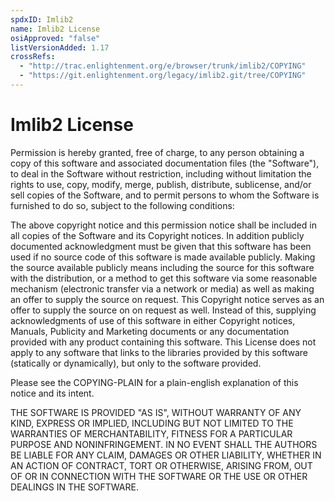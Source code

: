 ```yaml
---
spdxID: Imlib2
name: Imlib2 License
osiApproved: "false"
listVersionAdded: 1.17
crossRefs: 
  - "http://trac.enlightenment.org/e/browser/trunk/imlib2/COPYING"
  - "https://git.enlightenment.org/legacy/imlib2.git/tree/COPYING"
---
```


# Imlib2 License

Permission is hereby granted, free of charge, to any person obtaining a copy of this software and associated documentation files (the "Software"), to deal in the Software without restriction, including without limitation the rights to use, copy, modify, merge, publish, distribute, sublicense, and/or sell copies of the Software, and to permit persons to whom the Software is furnished to do so, subject to the following conditions:

The above copyright notice and this permission notice shall be included in all copies of the Software and its Copyright notices. In addition publicly documented acknowledgment must be given that this software has been used if no source code of this software is made available publicly. Making the source available publicly means including the source for this software with the distribution, or a method to get this software via some reasonable mechanism (electronic transfer via a network or media) as well as making an offer to supply the source on request. This Copyright notice serves as an offer to supply the source on on request as well. Instead of this, supplying acknowledgments of use of this software in either Copyright notices, Manuals, Publicity and Marketing documents or any documentation provided with any product containing this software. This License does not apply to any software that links to the libraries provided by this software (statically or dynamically), but only to the software provided.

Please see the COPYING-PLAIN for a plain-english explanation of this notice and its intent.

THE SOFTWARE IS PROVIDED "AS IS", WITHOUT WARRANTY OF ANY KIND, EXPRESS OR IMPLIED, INCLUDING BUT NOT LIMITED TO THE WARRANTIES OF MERCHANTABILITY, FITNESS FOR A PARTICULAR PURPOSE AND NONINFRINGEMENT. IN NO EVENT SHALL THE AUTHORS BE LIABLE FOR ANY CLAIM, DAMAGES OR OTHER LIABILITY, WHETHER IN AN ACTION OF CONTRACT, TORT OR OTHERWISE, ARISING FROM, OUT OF OR IN CONNECTION WITH THE SOFTWARE OR THE USE OR OTHER DEALINGS IN THE SOFTWARE.
